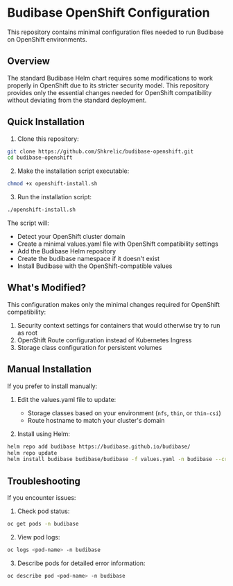 # Budibase OpenShift Configuration

This repository contains minimal configuration files needed to run Budibase on OpenShift environments.

## Overview

The standard Budibase Helm chart requires some modifications to work properly in OpenShift due to its stricter security model. This repository provides only the essential changes needed for OpenShift compatibility without deviating from the standard deployment.

## Quick Installation

1. Clone this repository:
```bash
git clone https://github.com/Shkrelic/budibase-openshift.git
cd budibase-openshift
```

2. Make the installation script executable:
```bash
chmod +x openshift-install.sh
```

3. Run the installation script:
```bash
./openshift-install.sh
```

The script will:
- Detect your OpenShift cluster domain
- Create a minimal values.yaml file with OpenShift compatibility settings
- Add the Budibase Helm repository
- Create the budibase namespace if it doesn't exist
- Install Budibase with the OpenShift-compatible values

## What's Modified?

This configuration makes only the minimal changes required for OpenShift compatibility:

1. Security context settings for containers that would otherwise try to run as root
2. OpenShift Route configuration instead of Kubernetes Ingress
3. Storage class configuration for persistent volumes

## Manual Installation

If you prefer to install manually:

1. Edit the values.yaml file to update:
   - Storage classes based on your environment (`nfs`, `thin`, or `thin-csi`)
   - Route hostname to match your cluster's domain

2. Install using Helm:
```bash
helm repo add budibase https://budibase.github.io/budibase/
helm repo update
helm install budibase budibase/budibase -f values.yaml -n budibase --create-namespace
```

## Troubleshooting

If you encounter issues:

1. Check pod status:
```bash
oc get pods -n budibase
```

2. View pod logs:
```bash
oc logs <pod-name> -n budibase
```

3. Describe pods for detailed error information:
```bash
oc describe pod <pod-name> -n budibase
```